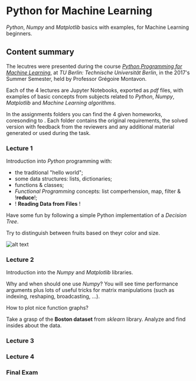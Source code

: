 # Python for Machine Learning

_Python_, _Numpy_ and _Matplotlib_ basics with examples,
for Machine Learning beginners.

## Content summary

The lecutres were presented during the course 
_[Python Programming for Machine Learning](https://wiki.ml.tu-berlin.de/wiki/Main/SS17_PythonKurs)_,
at _TU Berlin: Technische Universität Berlin_, in the 2017's Summer Semester,
held by Professor Grégoire Montavon. 

Each of the 4 lectures are Jupyter Notebooks, exported as _pdf_ files,
with examples of basic concepts from subjects related to 
_Python_, _Numpy_, _Matplotlib_ and _Machine Learning algorithms_.

In the assignments folders you can find the 4 given homeworks, coresonding to .
Each folder contains the original requirements, 
the solved version with feedback from the reviewers
and any additional material generated or used during the task.

### Lecture 1

Introduction into _Python_ programming with:
  - the traditional "hello world";
  - some data structures: lists, dictionaries;
  - functions & classes;
  - _Functional Programming_ concepts: 
  list comperhension, map, filter & !__reduce__!;
  - ! __Reading Data from Files__ !
 
Have some fun by following a simple Python implementation 
of a _Decision Tree_. 

Try to distinguish between fruits based on theyr color and size. 

![alt text](https://encrypted-tbn0.gstatic.com/images?q=tbn:ANd9GcQuZiVbTu0lVPFmiyxG_mQQSPEImin7o1mkoD0Zx4c-y0o1A-su7w)


### Lecture 2

Introduction into the _Numpy_ and _Matplotlib_ libraries.

Why and when should one use _Numpy_? You will see time performance arguments plus 
lots of useful tricks for matrix manipulations 
(such as indexing, reshaping, broadcasting, ...).

How to plot nice function graphs?

Take a grasp of the __Boston dataset__  from _sklearn_ library. 
Analyze and find insides about the data. 

### Lecture 3

### Lecture 4

### Final Exam
